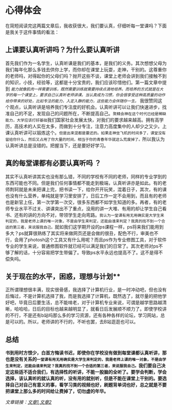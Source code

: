   # 心得体会
  在简短阅读完这两篇文章后，我收获很大，我们要认真，仔细听每一堂课吗？下面是我关于这件事情的看法：  
## 上课要认真听讲吗？为什么要认真听讲
首先我们作为一名学生，认真听课是我们的基本，是我们的义务。其次想想父母为我们每年化那么多钱去供你上学，而你却在课堂上玩耍，走神，干别的。这尊重你的老师吗，对得起你的父母们吗？抛开这些不谈，课堂上老师会讲到我们接触不到的知识，小技，经验等，这都是十分宝贵的，我们应该珍惜他们。第一篇文章中提到  *`能力就像肌肉一样需要训练，既然需要训练就需要持续点滴地培养。而培养的方式就是在大学的每一个课堂上，要求自己认真听老师讲课。当认真成为习惯，你会很享受这种高质量的动作给你带来的好处，比如专注的能力，入定入静的能力，这些能力会伴随你一生。`* 我很赞同这个观点，认真听讲是培养我们专注度的好机会。认真听讲可以让我们快速进步，找准自己的不足，发现自己的问题所在，不断提高自己。`聚精会神在这个时代已经是稀缺能力，大学应该打好基础`我们国家社会发展太快，对我们的要求越来越高。拥有高学历，高技术的人实在太多，而做到十分专注，注意力高度集中的人却少之又少。上课认真听讲可以锻炼这个。`但是出来混都是要还的。如果走神坐飞机的时间多了，课堂没有留给你什么，然后又占用了你大量的时间，相当于你的青春年华就这么荒废掉了。`所以我认为认真听讲总是没错的。把握当下，还是要好好学习。  
## 真的每堂课都有必要认真听吗 ？  
其实不认真听讲其实也没有那么错，不同的学校有不同的老师，同样的专业学到的东西可能也不同。但是我们任何事情都不能走到极端，认真听讲亦是如此。有的老师荆轲就是未来把课上完，把书读一下，给你开开玩笑，混着日子，其次，有的课也没有什么营养，单纯就是学习里安排了，日后工作一定不会用到，而且有的老师也是新官上任，第一次学第一次交，很多东西都不如学生知道的多。再者，有的老师专业水平不过关、讲课突出不了重点，没用的讲一大堆、有用的却让学生自己看书、还有的讲的方向不对，带领学生走向弯路。`我认为一堂课有用无用确实是大学生来判定的，我是老师上课的唯一对象，不是由学生来判定，还能由谁来判定？我真的找不到一个合适的第三者，来说服我自己。`就如我们这学期开设的ps课程一样，ps将来我们能用到多大？ps就算很熟练了其实将来做网页还是会做的很丑，配色不行，审美也不行，会用了photosh这个工具又有什么用呢？而且ps作为专业修图工具，对于软件专业的学生来说，普通修图软件就已经可以满足我们的日常了。其次老师对ps不够了解的话，十分容易把学生带偏了。导致ps水平永远也提高不了。这不是得不偿失吗。  
## 关于现在的水平，困惑，理想与计划**
正所谓理想很丰满，现实很骨感，我选择了计算机行业，是一时冲动吧，但也没有后悔过，不是计算机选择了我，而是我选择了计算机，既然选了，就尽量的把他学好吧，毕竟日后要生活，总不能啃老，对于计算机专业来说，可谓是越学思路越清晰，哈哈哈，日后的目标也越来越明显了，就看日后发展顺不顺力了。即使学校讲的不行，不是还有b站吗那么多的学习资源，还有各种各样的论坛，学习网站，总是可以的。所以，老师讲的不行的，不听也罢，去B站逛逛也可以。
## 总结
**书到用时方恨少，白首方悔读书迟，即使你在学校没有做到每堂课都认真听讲，那也是没有关系的`一堂课有用无用确实是大学生来判定的，我是老师上课的唯一对象，不是由学生来判定，还能由谁来判定？我真的找不到一个合适的第三者，来说服我自己。`我们要自己决定这些适不适合我们，有选择性的听讲，不能一股脑的全听了。要学会判断，学会选择，该认真听的就认真的听，没有用的就别听，但是不能在课堂上干别的。要选择自己对自己有意义的事，看学习类的视频也好，刷题背单词也好，总之就是不要把课堂上那么多的时间给让费掉了，切勿虚的年华。** 

*文章链接：[文章1](http://www.scalerstalk.com/816-attention),[文章2](https://www.cnblogs.com/CookieLau/p/12403175.html)*
 
